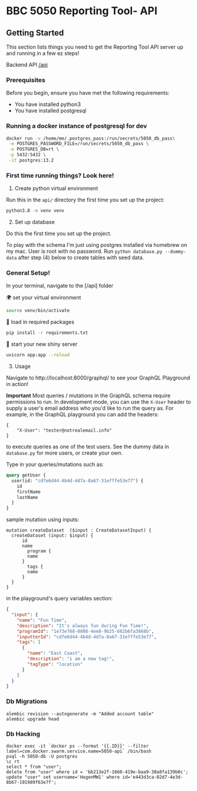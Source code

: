 # BBC 5050 Reporting Tool- API

## Getting Started

This section lists things you need to get the Reporting Tool API server up and running in a few ez steps!

Backend API
[/api](api)

### Prerequisites

Before you begin, ensure you have met the following requirements:

- You have installed python3
- You have installed postgresql

### Running a docker instance of postgresql for dev

```bash
docker run -v /home/me/.postgres_pass:/run/secrets/5050_db_pass\
 -e POSTGRES_PASSWORD_FILE=/run/secrets/5050_db_pass \
 -e POSTGRES_DB=rt \
 -p 5432:5432 \
 -it postgres:13.2
```

### First time running things? Look here!

1. Create python virtual environment

Run this in the `api/` directory the first time you set up the project:

```bash
python3.8 -m venv venv
```

2. Set up database

Do this the first time you set up the project.

To play with the schema I'm just using postgres installed via homebrew on my mac. User is root with no password. Run `python database.py --dummy-data` after step (4) below to create tables with seed data.

### General Setup!

In your terminal, navigate to the [/api] folder

🌍 set your virtual environment

```bash
source venv/bin/activate
```

🚧 load in required packages

```bash
pip install -r requirements.txt
```

🏁 start your new shiny server

```bash
uvicorn app:app --reload
```

3. Usage

Navigate to http://localhost:8000/graphql/ to see your GraphQL Playground in action!

**Important** Most queries / mutations in the GraphQL schema require permissions to run.
In development mode, you can use the `X-User` header to supply a user's email address who
you'd like to run the query as. For example, in the GraphQL playground you can add the headers:

```
{
    "X-User": "tester@notrealemail.info"
}
```

to execute queries as one of the test users.
See the dummy data in `database.py` for more users, or create your own.

Type in your queries/mutations such as:

```graphql
query getUser {
  user(id: "cd7e6d44-4b4d-4d7a-8a67-31efffe53e77") {
    id
    firstName
    lastName
  }
}
```

sample mutation using inputs:

```
mutation createDataset  ($input : CreateDatasetInput) {
  createDataset (input: $input) {
      id
      name
    	program {
        name
      }
    	tags {
        name
      }
  }
}
```

in the playground's query variables section:

```json
{
  "input": {
    "name": "Fun Time",
    "description": "It's always fun during Fun Time!",
    "programId": "1e73e788-0808-4ee8-9b25-682b6fa3868b",
    "inputterId": "cd7e6d44-4b4d-4d7a-8a67-31efffe53e77",
    "tags": [
      {
        "name": "East Coast",
        "description": "i am a new tag!",
        "tagType": "location"
      }
    ]
  }
}
```

### Db Migrations

```shell
alembic revision --autogenerate -m "Added account table"
alembic upgrade head
```

### Db Hacking

```shell
docker exec -it `docker ps --format '{{.ID}}' --filter label=com.docker.swarm.service.name=5050-api` /bin/bash
psql -h 5050-db -U postgres
\c rt
select * from "user";
delete from "user" where id = 'bb213e2f-1660-419e-baa9-30a8fa139b0c';
update "user" set username='HogenMW1' where id='e443d3ca-02d7-4e3d-8b67-191989f63e7f';
```